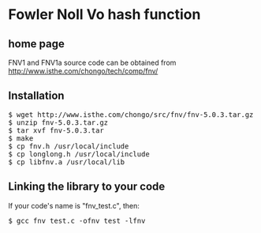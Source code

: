 Fowler Noll Vo hash function
============================

home page
---------
FNV1 and FNV1a source code can be obtained from http://www.isthe.com/chongo/tech/comp/fnv/

Installation
------------
<pre>
$ wget http://www.isthe.com/chongo/src/fnv/fnv-5.0.3.tar.gz
$ unzip fnv-5.0.3.tar.gz
$ tar xvf fnv-5.0.3.tar
$ make
$ cp fnv.h /usr/local/include
$ cp longlong.h /usr/local/include
$ cp libfnv.a /usr/local/lib
</pre>

Linking the library to your code
--------------------------------
If your code's name is "fnv_test.c", then:
<pre>
$ gcc fnv_test.c -ofnv_test -lfnv
</pre>
